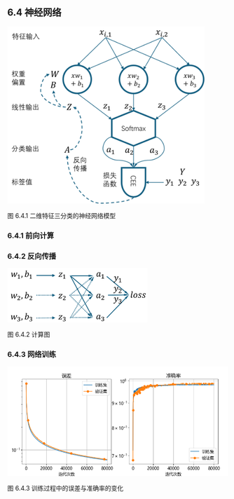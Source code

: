 
## 6.4 神经网络

<img src="./img/nn6.png" width=450>

图 6.4.1 二维特征三分类的神经网络模型

### 6.4.1 前向计算

### 6.4.2 反向传播

<img src="./img/backward.png" width=320/>

图 6.4.2 计算图

### 6.4.3 网络训练

<img src="./img/loss_accu.png" width=600/>

图 6.4.3 训练过程中的误差与准确率的变化
